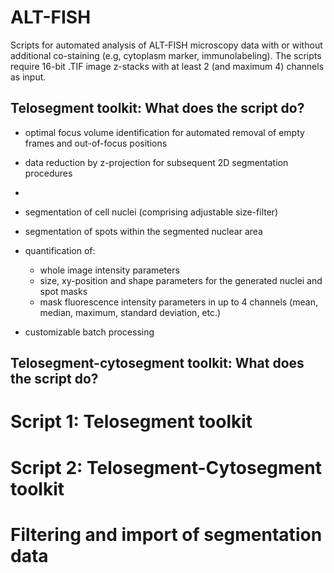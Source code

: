 # ALT-FISH
Scripts for automated analysis of ALT-FISH microscopy data with or without additional co-staining (e.g, cytoplasm marker, immunolabeling).
The scripts require 16-bit .TIF image z-stacks with at least 2 (and maximum 4) channels as input.

## Telosegment toolkit: What does the script do?




* optimal focus volume identification for automated removal of empty frames and out-of-focus positions 
* data reduction by z-projection for subsequent 2D segmentation procedures
* 
* segmentation of cell nuclei (comprising adjustable size-filter)
* segmentation of spots within the segmented nuclear area
* quantification of:
  * whole image intensity parameters 
  * size, xy-position and shape parameters for the generated nuclei and spot masks
  * mask fluorescence intensity parameters in up to 4 channels (mean, median, maximum, standard deviation, etc.)



* customizable batch processing 


## Telosegment-cytosegment toolkit: What does the script do?



# Script 1: Telosegment toolkit



# Script 2: Telosegment-Cytosegment toolkit


# Filtering and import of segmentation data
